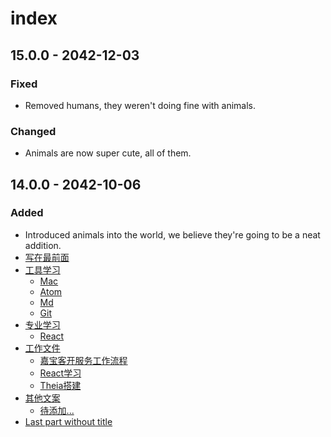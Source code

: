 # index

## 15.0.0 - 2042-12-03

### Fixed

* Removed humans, they weren't doing fine with animals.

### Changed

* Animals are now super cute, all of them.

## 14.0.0 - 2042-10-06

### Added

* Introduced animals into the world, we believe they're going to be a neat addition.
* [写在最前面](README.md)
* [工具学习](part1/README.md)
  * [Mac](工具学习/Mac.md)
  * [Atom](工具学习/atom.md)
  * [Md](工具学习/md.md)
  * [Git](工具学习/github.md)
* [专业学习](part1/README.md)
  * [React](专业学习/React.md)
* [工作文件](part3/README.md)
  * [嘉宝客开服务工作流程](工作文件/嘉宝开发提问流程.md)
  * [React学习](part1/3.md)
  * [Theia搭建](part1/theia.md)
* [其他文案](part4/README.md)
  * [待添加...]()
* [Last part without title](part3/title.md) 

